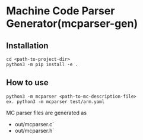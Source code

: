 # Machine Code Parser Generator(mcparser-gen)
## Installation
```
cd <path-to-project-dir>
python3 -m pip install -e .
```

## How to use
```
python3 -m mcparser <path-to-mc-description-file>
ex. python3 -m mcparser test/arm.yaml
```
MC parser files are generated as
* out/mcparser.c`
* out/mcparser.h`
